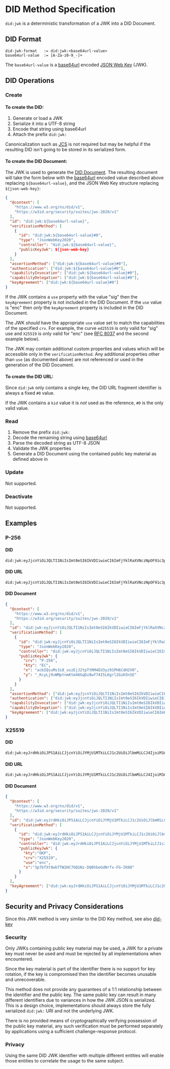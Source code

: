 # DID Method Specification

`did:jwk` is a deterministic transformation of a JWK into a DID Document.

## DID Format

```
did-jwk-format   := did:jwk:<base64url-value>
base64url-value  := [A-Za-z0-9_-]+
```

The `base64url-value` is a [base64url](https://datatracker.ietf.org/doc/html/rfc4648#section-5) encoded [JSON Web Key](https://datatracker.ietf.org/doc/html/rfc7517) (JWK).


## DID Operations

### Create

#### To create the DID:

1. Generate or load a JWK
1. Serialize it into a UTF-8 string
1. Encode that string using base64url
1. Attach the prefix `did:jwk:`

Canonicalization such as [JCS](https://datatracker.ietf.org/doc/html/rfc8785) is not required but may be helpful if the resulting DID isn't going to be stored in its serialized form.

#### To create the DID Document:

The JWK is used to generate the [DID Document](https://www.w3.org/TR/did-core/#dfn-did-documents).  The resulting document will take the form below with the [base64url](https://datatracker.ietf.org/doc/html/rfc4648#section-5) encoded value described above replacing `${base64url-value}`, and the JSON Web Key structure replacing `${json-web-key}`:
```json
{
  "@context": [
    "https://www.w3.org/ns/did/v1",
    "https://w3id.org/security/suites/jws-2020/v1"
  ],
  "id": "did:jwk:${base64url-value}",
  "verificationMethod": [
    {
      "id": "did:jwk:${base64url-value}#0",
      "type": "JsonWebKey2020",
      "controller": "did:jwk:${base64url-value}",
      "publicKeyJwk": ${json-web-key}
    }
  ],
  "assertionMethod": ["did:jwk:${base64url-value}#0"],
  "authentication": ["did:jwk:${base64url-value}#0"],
  "capabilityInvocation": ["did:jwk:${base64url-value}#0"],
  "capabilityDelegation": ["did:jwk:${base64url-value}#0"],
  "keyAgreement": ["did:jwk:${base64url-value}#0"]
}
```

If the JWK contains a `use` property with the value "sig" then the `keyAgreement` property is not included in the DID Document.  If the `use` value is "enc" then _only_ the `keyAgreement` property is included in the DID Document.

The JWK _should_ have the appropriate `use` value set to match the capabilities of the specified `crv`.  For example, the curve `ed25519` is only valid for "sig" use and `X25519` is only valid for "enc" (see [RFC 8037](https://datatracker.ietf.org/doc/html/rfc8037) and the second example below).

The JWK may contain additional custom properties and values which will be accessible only in the `verificationMethod`.  Any additional properties other than `use` (as documented above) are not referenced or used in the generation of the DID Document.

#### To create the DID URL:

Since `did:jwk` only contains a single key, the DID URL fragment identifier is always a fixed `#0` value.

If the JWK contains a `kid` value it is _not_ used as the reference, `#0` is the only valid value.


### Read

1. Remove the prefix `did:jwk:`
2. Decode the remaining string using [base64url](https://datatracker.ietf.org/doc/html/rfc4648#section-5)
3. Parse the decoded string as UTF-8 JSON
4. Validate the JWK properties
5. Generate a DID Document using the contained public key material as defined above in 

### Update

Not supported.

### Deactivate

Not supported.

## Examples

### P-256

#### DID
```text
did:jwk:eyJjcnYiOiJQLTI1NiIsImt0eSI6IkVDIiwieCI6ImFjYklRaXVNczNpOF91c3pFakoydHBUdFJNNEVVM3l6OTFQSDZDZEgyVjAiLCJ5IjoiX0tjeUxqOXZXTXB0bm1LdG00NkdxRHo4d2Y3NEk1TEtncmwyR3pIM25TRSJ9
```

#### DID URL
```text
did:jwk:eyJjcnYiOiJQLTI1NiIsImt0eSI6IkVDIiwieCI6ImFjYklRaXVNczNpOF91c3pFakoydHBUdFJNNEVVM3l6OTFQSDZDZEgyVjAiLCJ5IjoiX0tjeUxqOXZXTXB0bm1LdG00NkdxRHo4d2Y3NEk1TEtncmwyR3pIM25TRSJ9#0
```

#### DID Document
```json
{
  "@context": [
    "https://www.w3.org/ns/did/v1",
    "https://w3id.org/security/suites/jws-2020/v1"
  ],
  "id": "did:jwk:eyJjcnYiOiJQLTI1NiIsImt0eSI6IkVDIiwieCI6ImFjYklRaXVNczNpOF91c3pFakoydHBUdFJNNEVVM3l6OTFQSDZDZEgyVjAiLCJ5IjoiX0tjeUxqOXZXTXB0bm1LdG00NkdxRHo4d2Y3NEk1TEtncmwyR3pIM25TRSJ9",
  "verificationMethod": [
    {
      "id": "did:jwk:eyJjcnYiOiJQLTI1NiIsImt0eSI6IkVDIiwieCI6ImFjYklRaXVNczNpOF91c3pFakoydHBUdFJNNEVVM3l6OTFQSDZDZEgyVjAiLCJ5IjoiX0tjeUxqOXZXTXB0bm1LdG00NkdxRHo4d2Y3NEk1TEtncmwyR3pIM25TRSJ9#0",
      "type": "JsonWebKey2020",
      "controller": "did:jwk:eyJjcnYiOiJQLTI1NiIsImt0eSI6IkVDIiwieCI6ImFjYklRaXVNczNpOF91c3pFakoydHBUdFJNNEVVM3l6OTFQSDZDZEgyVjAiLCJ5IjoiX0tjeUxqOXZXTXB0bm1LdG00NkdxRHo4d2Y3NEk1TEtncmwyR3pIM25TRSJ9",
      "publicKeyJwk": {
        "crv": "P-256",
        "kty": "EC",
        "x": "acbIQiuMs3i8_uszEjJ2tpTtRM4EU3yz91PH6CdH2V0",
        "y": "_KcyLj9vWMptnmKtm46GqDz8wf74I5LKgrl2GzH3nSE"
      }
    }
  ],
  "assertionMethod": ["did:jwk:eyJjcnYiOiJQLTI1NiIsImt0eSI6IkVDIiwieCI6ImFjYklRaXVNczNpOF91c3pFakoydHBUdFJNNEVVM3l6OTFQSDZDZEgyVjAiLCJ5IjoiX0tjeUxqOXZXTXB0bm1LdG00NkdxRHo4d2Y3NEk1TEtncmwyR3pIM25TRSJ9#0"],
  "authentication": ["did:jwk:eyJjcnYiOiJQLTI1NiIsImt0eSI6IkVDIiwieCI6ImFjYklRaXVNczNpOF91c3pFakoydHBUdFJNNEVVM3l6OTFQSDZDZEgyVjAiLCJ5IjoiX0tjeUxqOXZXTXB0bm1LdG00NkdxRHo4d2Y3NEk1TEtncmwyR3pIM25TRSJ9#0"],
  "capabilityInvocation": ["did:jwk:eyJjcnYiOiJQLTI1NiIsImt0eSI6IkVDIiwieCI6ImFjYklRaXVNczNpOF91c3pFakoydHBUdFJNNEVVM3l6OTFQSDZDZEgyVjAiLCJ5IjoiX0tjeUxqOXZXTXB0bm1LdG00NkdxRHo4d2Y3NEk1TEtncmwyR3pIM25TRSJ9#0"],
  "capabilityDelegation": ["did:jwk:eyJjcnYiOiJQLTI1NiIsImt0eSI6IkVDIiwieCI6ImFjYklRaXVNczNpOF91c3pFakoydHBUdFJNNEVVM3l6OTFQSDZDZEgyVjAiLCJ5IjoiX0tjeUxqOXZXTXB0bm1LdG00NkdxRHo4d2Y3NEk1TEtncmwyR3pIM25TRSJ9#0"],
  "keyAgreement": ["did:jwk:eyJjcnYiOiJQLTI1NiIsImt0eSI6IkVDIiwieCI6ImFjYklRaXVNczNpOF91c3pFakoydHBUdFJNNEVVM3l6OTFQSDZDZEgyVjAiLCJ5IjoiX0tjeUxqOXZXTXB0bm1LdG00NkdxRHo4d2Y3NEk1TEtncmwyR3pIM25TRSJ9#0"]
}
```

### X25519

#### DID
```text
did:jwk:eyJrdHkiOiJPS1AiLCJjcnYiOiJYMjU1MTkiLCJ1c2UiOiJlbmMiLCJ4IjoiM3A3YmZYdDl3YlRUVzJIQzdPUTFOei1EUThoYmVHZE5yZngtRkctSUswOCJ9
```

#### DID URL
```text
did:jwk:eyJrdHkiOiJPS1AiLCJjcnYiOiJYMjU1MTkiLCJ1c2UiOiJlbmMiLCJ4IjoiM3A3YmZYdDl3YlRUVzJIQzdPUTFOei1EUThoYmVHZE5yZngtRkctSUswOCJ9#0
```

#### DID Document
```json
{
  "@context": [
    "https://www.w3.org/ns/did/v1",
    "https://w3id.org/security/suites/jws-2020/v1"
  ],
  "id": "did:jwk:eyJrdHkiOiJPS1AiLCJjcnYiOiJYMjU1MTkiLCJ1c2UiOiJlbmMiLCJ4IjoiM3A3YmZYdDl3YlRUVzJIQzdPUTFOei1EUThoYmVHZE5yZngtRkctSUswOCJ9",
  "verificationMethod": [
    {
      "id": "did:jwk:eyJrdHkiOiJPS1AiLCJjcnYiOiJYMjU1MTkiLCJ1c2UiOiJlbmMiLCJ4IjoiM3A3YmZYdDl3YlRUVzJIQzdPUTFOei1EUThoYmVHZE5yZngtRkctSUswOCJ9#0",
      "type": "JsonWebKey2020",
      "controller": "did:jwk:eyJrdHkiOiJPS1AiLCJjcnYiOiJYMjU1MTkiLCJ1c2UiOiJlbmMiLCJ4IjoiM3A3YmZYdDl3YlRUVzJIQzdPUTFOei1EUThoYmVHZE5yZngtRkctSUswOCJ9",
      "publicKeyJwk": {
        "kty":"OKP",
        "crv":"X25519",
        "use":"enc",
        "x":"3p7bfXt9wbTTW2HC7OQ1Nz-DQ8hbeGdNrfx-FG-IK08"
      }
    }
  ],
  "keyAgreement": ["did:jwk:eyJrdHkiOiJPS1AiLCJjcnYiOiJYMjU1MTkiLCJ1c2UiOiJlbmMiLCJ4IjoiM3A3YmZYdDl3YlRUVzJIQzdPUTFOei1EUThoYmVHZE5yZngtRkctSUswOCJ9#0"]
}
```

## Security and Privacy Considerations

Since this JWK method is very similar to the DID Key method, see also [did-key](https://w3c-ccg.github.io/did-method-key/#security-and-privacy-considerations)

### Security

Only JWKs containing public key material may be used, a JWK for a private key must never be used and must be rejected by all implementations when encountered.

Since the key material is part of the identifier there is no support for key rotation, if the key is compromised then the identifier becomes unusable and unrecoverable.

This method does not provide any guarantees of a 1:1 relationship between the identifier and the public key.  The same public key can result in many different identifiers due to variances in how the JWK JSON is serialized.  This is a design choice, implementations should always store the fully serialized `did:jwk:` URI and not the underlying JWK.

There is no provided means of cryptographically verifying possession of the public key material, any such verification must be performed separately by applications using a sufficient challenge-response protocol.

### Privacy

Using the same DID JWK identifier with multiple different entities will enable those entities to correlate the usage to the same subject.
